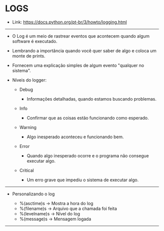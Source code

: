 # LOGS

- Link:   https://docs.python.org/pt-br/3/howto/logging.html

-------------------------------------------------------------------------------------

- O Log é um meio de rastrear eventos que acontecem quando algum software é executado.
- Lembrando a importância quando você quer saber de algo e coloca um monte de prints.
- Fornecem uma explicação simples de algum evento "qualquer no sistema".

- Níveis do logger:
    - Debug
        - Informações detalhadas, quando estamos buscando problemas.
    
    - Info
        - Confirmar que as coisas estão funcionando como esperado.
    
    - Warning
        - Algo inesperado aconteceu e funcionando bem.
    
    - Error
        - Quando algo inesperado ocorre e o programa não consegue executar algo.
    
    - Critical
        - Um erro grave que impediu o sistema de executar algo.

-------------------------------------------------------------------------------------

- Personalizando o log

    - %(asctime)s  -> Mostra a hora do log
    - %(filename)s -> Arquivo que a chamada foi feita
    - %(levelname)s -> Nível do log
    - %(message)s -> Mensagem logada

-------------------------------------------------------------------------------------
